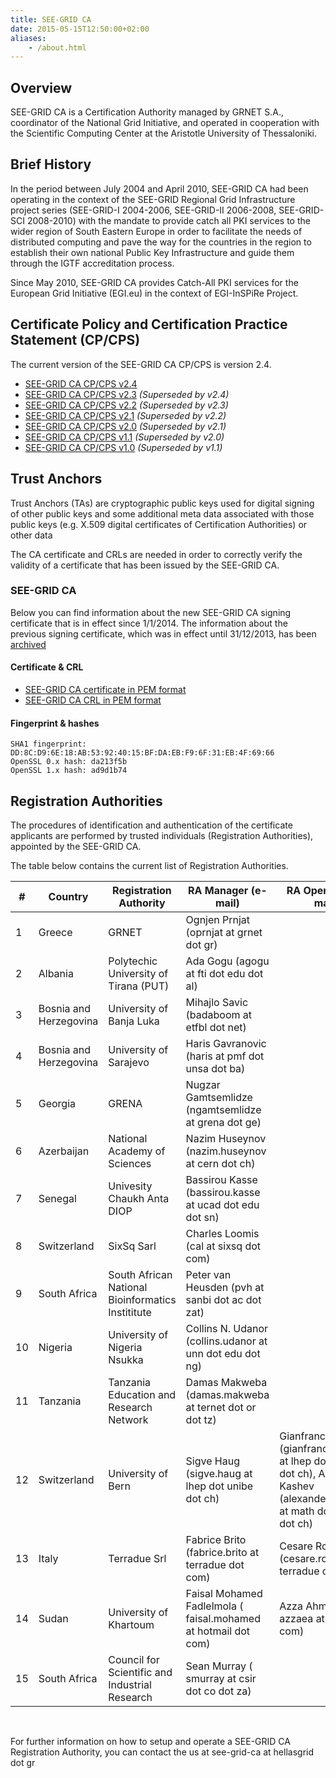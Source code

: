 ```yaml
---
title: SEE-GRID CA
date: 2015-05-15T12:50:00+02:00
aliases:
    - /about.html
---
```



## Overview

SEE-GRID CA is a Certification Authority managed by GRNET S.A., coordinator of the National Grid Initiative, and operated in cooperation with the Scientific Computing Center at the Aristotle University of Thessaloniki.

## Brief History

In the period between July 2004 and April 2010, SEE-GRID CA had been operating in the context of the SEE-GRID Regional Grid Infrastructure project series (SEE-GRID-I 2004-2006, SEE-GRID-II 2006-2008, SEE-GRID-SCI 2008-2010) with the mandate to provide catch all PKI services to the wider region of South Eastern Europe in order to facilitate the needs of distributed computing and pave the way for the countries in the region to establish their own national Public Key Infrastructure and guide them through the IGTF accreditation process.

Since May 2010, SEE-GRID CA provides Catch-All PKI services for the European Grid Initiative (EGI.eu) in the context of EGI-InSPiRe Project.

## Certificate Policy and Certification Practice Statement (CP/CPS)

The current version of the SEE-GRID CA CP/CPS is version 2.4.

* [SEE-GRID CA CP/CPS v2.4][cps24]
* [SEE-GRID CA CP/CPS v2.3][cps23] _(Superseded by v2.4)_
* [SEE-GRID CA CP/CPS v2.2][cps22] _(Superseded by v2.3)_
* [SEE-GRID CA CP/CPS v2.1][cps21] _(Superseded by v2.2)_
* [SEE-GRID CA CP/CPS v2.0][cps20] _(Superseded by v2.1)_
* [SEE-GRID CA CP/CPS v1.1][cps11] _(Superseded by v2.0)_
* [SEE-GRID CA CP/CPS v1.0][cps10] _(Superseded by v1.1)_

[cps24]: /assets/SEE-GRID-CA-CP-CPS-2.4.pdf
[cps23]: /assets/SEE-GRID-CA-CP-CPS-2.3.pdf
[cps22]: /assets/SEE-GRID-CA-CP-CPS-2.2.pdf
[cps21]: /assets/SEE-GRID-CA-CP-CPS-2.1.pdf
[cps20]: /assets/SEE-GRID-CA-CP-CPS-2.0.pdf
[cps11]: /assets/SEE-GRID-CA-CP-CPS-1.1.pdf
[cps10]: /assets/SEE-GRID-CA-CP-CPS-1.0.pdf

## Trust Anchors

Trust Anchors (TAs) are cryptographic public keys used for digital signing of other public keys and some additional meta data associated with those public keys (e.g. X.509 digital certificates of Certification Authorities) or other data

The CA certificate and CRLs are needed in order to correctly verify the validity of a certificate that has been issued by the SEE-GRID CA.

### SEE-GRID CA

Below you can find information about the new SEE-GRID CA signing certificate that is in effect since 1/1/2014. The information about the previous signing certificate, which was in effect until 31/12/2013, has been [archived]

[archived]: /see-grid-ca-2004-2013.html

#### Certificate & CRL

* [SEE-GRID CA certificate in PEM format][cert-pem]
* [SEE-GRID CA CRL in PEM format][crl-pem]

[cert-pem]: http://crl.hellasgrid.gr/seegrid-ca-2013/cert.pem
[crl-pem]: http://crl.hellasgrid.gr/seegrid-ca-2013/crl-v2.pem

#### Fingerprint & hashes

    SHA1 fingerprint: DD:8C:D9:6E:18:AB:53:92:40:15:BF:DA:EB:F9:6F:31:EB:4F:69:66 
    OpenSSL 0.x hash: da213f5b
    OpenSSL 1.x hash: ad9d1b74

## Registration Authorities

The procedures of identification and authentication of the certificate applicants are performed by trusted individuals (Registration Authorities), appointed by the SEE-GRID CA.

The table below contains the current list of Registration Authorities. 


| #  | Country                | Registration Authority                             | RA Manager (e-mail)                                      | RA Operator (e-mail)                                         |
|----|------------------------|----------------------------------------------------|----------------------------------------------------------|--------------------------------------------------------------|
| 1  | Greece                 | GRNET                                              | Ognjen Prnjat (oprnjat at grnet dot gr)                  |                                                              |
| 2  | Albania                | Polytechic University of Tirana (PUT)              | Ada Gogu (agogu at fti dot edu dot al)                   |                                                              |
| 3  | Bosnia and Herzegovina | University of Banja Luka                           | Mihajlo Savic (badaboom at etfbl dot net)                |                                                              |
| 4  | Bosnia and Herzegovina | University of Sarajevo                             | Haris Gavranovic (haris at pmf dot unsa dot ba)          |                                                              |
| 5  | Georgia                | GRENA                                              | Nugzar Gamtsemlidze (ngamtsemlidze at grena dot ge)      |                                                              |
| 6  | Azerbaijan             | National Academy of Sciences                       | Nazim Huseynov (nazim.huseynov at cern dot ch)    |                                                              |
| 7  | Senegal                | Univesity Chaukh Anta DIOP                         | Bassirou Kasse (bassirou.kasse at ucad dot edu dot sn)   |                                                              |
| 8  | Switzerland            | SixSq Sarl                                         | Charles Loomis (cal at sixsq dot com)                    |                                                              |
| 9  | South Africa           | South African National Bioinformatics Instititute  | Peter van Heusden (pvh at sanbi dot ac dot zat)          |                                                              |
| 10 | Nigeria                | University of Nigeria Nsukka                       | Collins N. Udanor (collins.udanor at unn dot edu dot ng) |                                                              |
| 11 | Tanzania               | Tanzania Education and Research Network            | Damas Makweba (damas.makweba at ternet dot or dot tz)    |                                                              |
| 12 | Switzerland            | University of Bern                                 | Sigve Haug (sigve.haug at lhep dot unibe dot ch)         | Gianfranco Sciacca (gianfranco.sciacca at lhep dot unibe dot ch), Alexander Kashev (alexander.kashev at math dot unibe dot ch) |
| 13 | Italy                  | Terradue Srl                                       | Fabrice Brito (fabrice.brito at terradue dot com)        | Cesare Rossi (cesare.rossi at terradue dot com)              |
| 14 | Sudan                  | University of Khartoum                             | Faisal Mohamed Fadlelmola ( faisal.mohamed at hotmail dot com) | Azza Ahmed ( azzaea at gmail dot com)                  |
| 15 | South Africa           | Council for Scientific and Industrial Research     | Sean Murray ( smurray at csir dot co dot za)  |     |

 <br />

For further information on how to setup and operate a SEE-GRID CA Registration Authority, you can contact the us at see-grid-ca at hellasgrid dot gr
